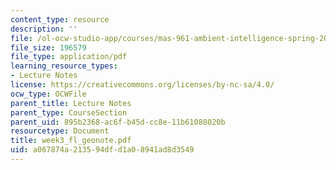 ```yaml
---
content_type: resource
description: ''
file: /ol-ocw-studio-app/courses/mas-961-ambient-intelligence-spring-2005/a067874a213594dfd1a08941ad8d3549_week3_fl_geonote.pdf
file_size: 196579
file_type: application/pdf
learning_resource_types:
- Lecture Notes
license: https://creativecommons.org/licenses/by-nc-sa/4.0/
ocw_type: OCWFile
parent_title: Lecture Notes
parent_type: CourseSection
parent_uid: 895b2368-ac6f-b45d-cc8e-11b61088020b
resourcetype: Document
title: week3_fl_geonote.pdf
uid: a067874a-2135-94df-d1a0-8941ad8d3549
---
```

